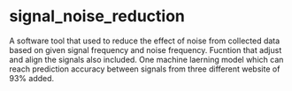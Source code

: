 # signal_noise_reduction
A software tool that used to reduce the effect of noise from collected data based on given signal frequency and noise frequency.
Fucntion that adjust and align the signals also included.
One machine laerning model which can reach prediction accuracy between signals from three different website of 93% added.
